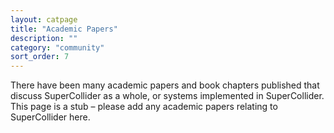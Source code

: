 ```yaml
---
layout: catpage
title: "Academic Papers"
description: ""
category: "community"
sort_order: 7
---
```


There have been many academic papers and book chapters published that discuss SuperCollider as a whole, or systems implemented in SuperCollider. This page is a stub – please add any academic papers relating to SuperCollider here.

